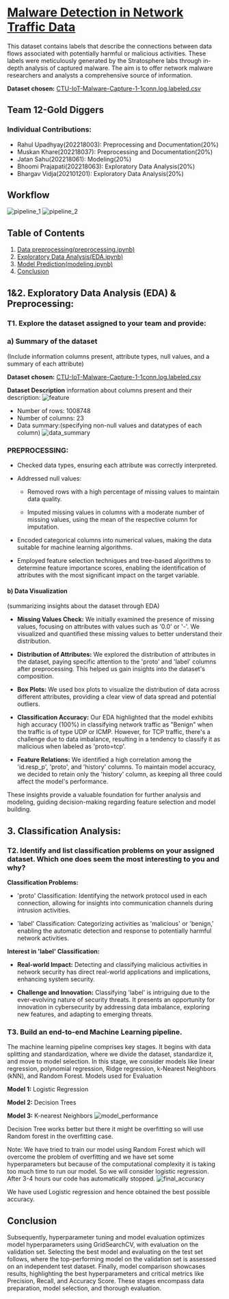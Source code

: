 # [Malware Detection in Network Traffic Data](https://www.kaggle.com/datasets/agungpambudi/network-malware-detection-connection-analysis/data?select=CTU-IoT-Malware-Capture-1-1conn.log.labeled.csv)

This dataset contains labels that describe the connections between data flows associated with potentially harmful or malicious activities. These labels were meticulously generated by the Stratosphere labs through in-depth analysis of captured malware. The aim is to offer network malware researchers and analysts a comprehensive source of information.

**Dataset chosen:** [CTU-IoT-Malware-Capture-1-1conn.log.labeled.csv](https://www.kaggle.com/datasets/agungpambudi/network-malware-detection-connection-analysis/data?select=CTU-IoT-Malware-Capture-1-1conn.log.labeled.csv)

## Team 12-Gold Diggers

### Individual Contributions:

- Rahul Upadhyay(202218003): Preprocessing and Documentation(20%)
- Muskan Khare(202218037): Preprocessing and Documentation(20%)
- Jatan Sahu(202218061): Modeling(20%)
- Bhoomi Prajapati(202218063): Exploratory Data Analysis(20%)
- Bhargav Vidja(202101201): Exploratory Data Analysis(20%)

## Workflow
  ![pipeline_1](Graphic/3.png)
  ![pipeline_2](Graphic/4.png)


## Table of Contents

1. [Data preprocessing(preprocessing.ipynb)](preprocessing.ipynb)
2. [Exploratory Data Analysis(EDA.ipynb)](EDA.ipynb)
3. [Model Prediction(modeling.ipynb)](modeling.ipynb)
4. [Conclusion](#conclusion)

## 1&2. Exploratory Data Analysis (EDA) & Preprocessing:

### T1. Explore the dataset assigned to your team and provide:

### **a) Summary of the dataset**
(Include information columns present, attribute types, null values, and a summary of each attribute)

**Dataset chosen:** [CTU-IoT-Malware-Capture-1-1conn.log.labeled.csv](https://www.kaggle.com/datasets/agungpambudi/network-malware-detection-connection-analysis/data?select=CTU-IoT-Malware-Capture-1-1conn.log.labeled.csv)

**Dataset Description**
information about columns present and their description:
  ![feature](Graphic/1.png)

- Number of rows: 1008748
- Number of columns: 23
- Data summary:(specifying non-null values and datatypes of each column)
  ![data_summary](Graphic/2.png)

### **PREPROCESSING:**
  * Checked data types, ensuring each attribute was correctly interpreted.
 
  * Addressed null values:
 
    - Removed rows with a high percentage of missing values to maintain data quality.
  
    - Imputed missing values in columns with a moderate number of missing values, using the mean of the respective column for imputation.
 
  * Encoded categorical columns into numerical values, making the data suitable for machine learning algorithms.
 
  * Employed feature selection techniques and tree-based algorithms to determine feature importance scores, enabling the identification of attributes with the most significant impact on the target variable.

#### **b) Data Visualization**
(summarizing insights about the dataset through EDA)
 
 - **Missing Values Check:** We initially examined the presence of missing values, focusing on attributes with values such as '0.0' or '-'. We visualized and quantified these missing values to better understand their distribution.
 
 - **Distribution of Attributes:** We explored the distribution of attributes in the dataset, paying specific attention to the 'proto' and 'label' columns after preprocessing. This helped us gain insights into the dataset's composition.
 
 - **Box Plots:** We used box plots to visualize the distribution of data across different attributes, providing a clear view of data spread and potential outliers.
 
 - **Classification Accuracy:** Our EDA highlighted that the model exhibits high accuracy (100%) in classifying network traffic as "Benign" when the traffic is of type UDP or ICMP. However, for TCP traffic, there's a challenge due to data imbalance, resulting in a tendency to classify it as malicious when labeled as 'proto=tcp'.
 
 - **Feature Relations:** We identified a high correlation among the 'id.resp_p', 'proto', and 'history' columns. To maintain model accuracy, we decided to retain only the 'history' column, as keeping all three could affect the model's performance.
 
 These insights provide a valuable foundation for further analysis and modeling, guiding decision-making regarding feature selection and model building.


## 3. Classification Analysis:

### T2. Identify and list classification problems on your assigned dataset. Which one does seem the most interesting to you and why?
**Classification Problems:**
 
  - 'proto' Classification: Identifying the network protocol used in each connection, allowing for insights into communication channels during intrusion activities.
  
  - 'label' Classification: Categorizing activities as 'malicious' or 'benign,' enabling the automatic detection and response to potentially harmful network activities.


**Interest in 'label' Classification:**

 - **Real-world Impact:** Detecting and classifying malicious activities in network security has direct real-world applications and implications, enhancing system security.
 
 - **Challenge and Innovation:** Classifying 'label' is intriguing due to the ever-evolving nature of security threats. It presents an opportunity for innovation in cybersecurity by addressing data imbalance, exploring new features, and adapting to emerging threats.


### T3. Build an end-to-end Machine Learning pipeline.

The machine learning pipeline comprises key stages. It begins with data splitting and standardization, where we divide the dataset, standardize it, and move to model selection. In this stage, we consider models like linear regression, polynomial regression, Ridge regression, k-Nearest Neighbors (kNN), and Random Forest.
Models used for Evaluation

**Model 1:** Logistic Regression 

**Model 2:** Decision Trees

**Model 3:** K-nearest Neighbors
  ![model_performance](Graphic/5.png)
  
Decision Tree works better but there it might be overfitting so will use Random forest in the overfitting case.

Note: We have tried to train our model using Random Forest which will overcome the problem of overfitting and we have set some hyperparameters but because of the computational complexity it is taking too much time to run our model. So we will consider logistic regression. After 3-4 hours our code has automatically stopped.
  ![final_accuracy](Graphic/6.png)

We have used Logistic regression and hence obtained the best possible accuracy.

## Conclusion

Subsequently, hyperparameter tuning and model evaluation optimizes model hyperparameters using GridSearchCV, with evaluation on the validation set. Selecting the best model and evaluating on the test set follows, where the top-performing model on the validation set is assessed on an independent test dataset. Finally, model comparison showcases results, highlighting the best hyperparameters and critical metrics like Precision, Recall, and Accuracy Score. These stages encompass data preparation, model selection, and thorough evaluation.

